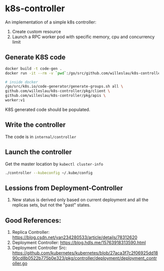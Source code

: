# k8s-controller
An implementation of a simple k8s controller:
1. Create custom resource
2. Launch a RPC worker pod with specific memory, cpu and concurrency limit

## Generate K8S code
```bash
docker build -t code-gen .
docker run -it --rm -v `pwd`:/go/src/github.com/willeslau/k8s-controller code-gen bash

# inside docker
/go/src/k8s.io/code-generator/generate-groups.sh all \
github.com/willeslau/k8s-controller/pkg/client \
github.com/willeslau/k8s-controller/pkg/apis \
worker:v1
```
K8S generated code should be populated.

## Write the controller
The code is in `internal/controller`

## Launch the controller
Get the master location by `kubectl cluster-info`
```bash
./controller --kubeconfig ~/.kube/config
```

## Lessions from Deployment-Controller
1. New status is derived only based on current deployment and all the replicas sets,
        but not the "past" states.

## Good References:
1. Replica Controller: https://blog.csdn.net/yan234280533/article/details/78312620
2. Deployment Controller: https://blog.hdls.me/15763918313590.html
3. Deployment Controller Src: https://github.com/kubernetes/kubernetes/blob/27aca3f7c2f06925dd1890cd8b0522b775b0e323/pkg/controller/deployment/deployment_controller.go